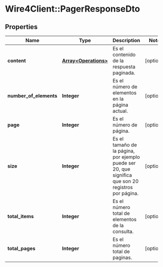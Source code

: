 # Wire4Client::PagerResponseDto

## Properties
Name | Type | Description | Notes
------------ | ------------- | ------------- | -------------
**content** | [**Array&lt;Operations&gt;**](Operations.md) | Es el contenido de la respuesta paginada. | [optional] 
**number_of_elements** | **Integer** | Es el número de elementos en la página actual. | [optional] 
**page** | **Integer** | Es el número de página. | [optional] 
**size** | **Integer** | Es el tamaño de la página, por ejemplo puede ser 20, que significa que son 20 registros por página. | [optional] 
**total_items** | **Integer** | Es el número total de elementos de la consulta. | [optional] 
**total_pages** | **Integer** | Es el número total de paginas. | [optional] 


